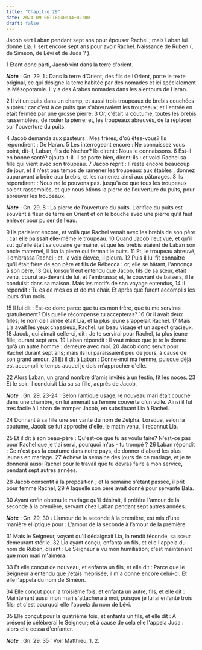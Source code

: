```yaml
---
title: "Chapitre 29"
date: 2024-09-06T18:40:44+02:00
draft: false
---
```



Jacob sert Laban pendant sept ans pour épouser Rachel ; mais Laban lui donne Lia.
Il sert encore sept ans pour avoir Rachel.
Naissance de Ruben (, de Siméon, de Lévi et de Juda ? ).


1 Etant donc parti, Jacob vint dans la terre d'orient.

***Note*** :  Gn. 29, 1 : Dans la terre d’Orient, des fils de l’Orient, porte le texte original, ce qui désigne la terre habitée par des nomades et ici spécialement la Mésopotamie. Il y a des Arabes nomades dans les alentours de Haran.

2 Il vit un puits dans un champ, et aussi trois troupeaux de brebis couchées auprès : car c'est à ce puits que s'abreuvaient les troupeaux; et l'entrée en était fermée par une grosse pierre. 3 Or, c'était la coutume, toutes les brebis rassemblées, de rouler la pierre; et, les troupeaux abreuvés, de la replacer sur l'ouverture du puits.


4 Jacob demanda aux pasteurs : Mes frères, d'où êtes-vous? Ils répondirent : De Haran. 5 Les interrogeant encore : Ne connaissez vous point, dit-il, Laban, fils de Nachor? Ils dirent : Nous le connaissons. 6 Est-il en bonne santé? ajouta-t-il. Il se porte bien, dirent-ils : et voici Rachel sa fille qui vient avec son troupeau. 7 Jacob reprit : Il reste encore beaucoup de jour, et il n'est pas temps de ramener les troupeaux aux étables ; donnez auparavant à boire aux brebis, et les ramenez ainsi aux pâturages. 8 Ils répondirent : Nous ne le pouvons pas. jusqu'à ce que tous les troupeaux soient rassemblés, et que nous ôtions la pierre de l'ouverture du puits, pour abreuver les troupeaux.

***Note*** :  Gn. 29, 8 : La pierre de l’ouverture du puits. L’orifice du puits est souvent à fleur de terre en Orient et on le bouche avec une pierre qu’il faut enlever pour puiser de l’eau.


9 Ils parlaient encore, et voilà que Rachel venait avec les brebis de son père ; car elle paissait elle-même le troupeau. 10 Quand Jacob l'eut vue, et qu'il sut qu'elle était sa cousine germaine, et que les brebis étaient de Laban son oncle maternel, il ôta la pierre qui fermait le puits. 11 Et, le troupeau abreuvé, il embrassa Rachel ; et, la voix élevée, il pleura. 12 Puis il lui fit connaître qu'il était frère de son père et fils de Rébecca : or, elle se hâtant, l'annonça à son père, 13 Qui, lorsqu'il eut entendu que Jacob, fils de sa sœur, était venu, courut au-devant de lui, et l'embrassa; et, le couvrant de baisers, il le conduisit dans sa maison. Mais les motifs de son voyage entendus, 14 Il répondit : Tu es de mes os et de ma chair. Et après que furent accomplis les jours d'un mois.


15 Il lui dit : Est-ce donc parce que tu es mon frère, que tu me serviras gratuitement? Dis quelle récompense tu accepteras? 16 Or il avait deux filles; le nom de l'aînée était Lia, et la plus jeune s'appelait Rachel. 17 Mais Lia avait les yeux chassieux, Rachel. un beau visage et un aspect gracieux. 18 Jacob, qui aimait celle-ci, dit : Je te servirai pour Rachel, ta plus jeune fille, durant sept ans. 19 Laban répondit : Il vaut mieux que je te la donne qu'à un autre homme : demeure avec moi. 20 Jacob donc servit pour Rachel durant sept ans; mais ils lui paraissaient peu de jours, à cause de son grand amour. 21 Et il dit à Laban : Donne-moi ma femme, puisque déjà est accompli le temps auquel je dois m'approcher d'elle.


22 Alors Laban, un grand nombre d'amis invités à un festin, fit les noces. 23 Et le soir, il conduisit Lia sa sa fille, auprès de Jacob,

***Note*** :  Gn. 29, 23-24 : Selon l’antique usage, le nouveau mari était couché dans une chambre, on lui amenait sa femme couverte d’un voile. Ainsi il fut très facile à Laban de tromper Jacob, en substituant Lia à Rachel.

24 Donnant à sa fille une ser vante du nom de Zelpha. Lorsque, selon la coutume, Jacob se fut approché d'elle, le matin venu, il reconnut Lia.


25 Et il dit à son beau-père : Qu'est-ce que tu as voulu faire? N'est-ce pas pour Rachel que je t'ai servi, pourquoi m'as - tu trompé ? 26 Laban répondit : Ce n'est pas la coutume dans notre pays, de donner d'abord les plus jeunes en mariage. 27 Achève la semaine des jours de ce mariage, et je te donnerai aussi Rachel pour le travail que tu devras faire à mon service, pendant sept autres années.


28 Jacob consentit à la proposition ; et la semaine s'étant passée, il prit pour femme Rachel, 29 A laquelle son père avait donné pour servante Bala.


30 Ayant enfin obtenu le mariage qu'il désirait, il préféra l'amour de la seconde à la première, servant chez Laban pendant sept autres années.

***Note*** :  Gn. 29, 30 : L’amour de la seconde à la première, est mis d’une manière elliptique pour : L’amour de la seconde à l’amour de la première.


31 Mais le Seigneur, voyant qu'il dédaignait Lia, la rendit féconde, sa sœur demeurant stérile. 32 Lia ayant conçu, enfanta un fils, et elle l'appela du nom de Ruben, disant : Le Seigneur a vu mon humiliation; c'est maintenant que mon mari m'aimera.


33 Et elle conçut de nouveau, et enfanta un fils, et elle dit : Parce que le Seigneur a entendu que j'étais méprisée, il m'a donné encore celui-ci. Et elle l'appela du nom de Siméon.


34 Elle conçut pour la troisième fois, et enfanta un autre, fils, et elle dit : Maintenant aussi mon mari s'attachera à moi, puisque je lui ai enfanté trois fils; et c'est pourquoi elle l'appela du nom de Lévi.


35 Elle conçut pour la quatrième fois, et enfanta un fils, et elle dit : A présent je célébrerai le Seigneur; et à cause de cela elle l'appela Juda : alors elle cessa d'enfanter.

***Note*** :  Gn. 29, 35 : Voir Matthieu, 1, 2.


